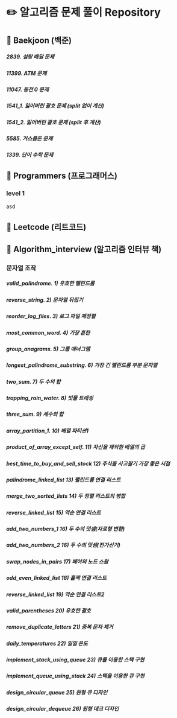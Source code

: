 # :pencil2: 알고리즘 문제 풀이 Repository 

## :blue_book: Baekjoon (백준)
##### 2839. 설탕 배달 문제
##### 11399. ATM 문제
##### 11047. 동전 0 문제
##### 1541_1. 잃어버린 괄호 문제 (split 없이 계산)
##### 1541_2. 잃어버린 괄호 문제 (split 후 계산)
##### 5585. 거스름돈 문제
##### 1339. 단어 수학 문제

## :blue_book: Programmers (프로그래머스)
### level 1
asd

## :blue_book: Leetcode (리트코드)


## :blue_book: Algorithm_interview (알고리즘 인터뷰 책)
### 문자열 조작
##### valid_palindrome. 1) 유효한 팰린드롬
##### reverse_string. 2) 문자열 뒤집기
##### reorder_log_files. 3) 로그 파일 재정렬
##### most_common_word. 4) 가장 흔한 
##### group_anagrams. 5) 그룹 애너그램
##### longest_palindrome_substring. 6) 가장 긴 팰린드롬 부분 문자열
##### two_sum. 7) 두 수의 합
##### trapping_rain_water. 8) 빗물 트래핑
##### three_sum. 9) 세수의 합
##### array_partition_1. 10) 배열 파티션1
##### product_of_array_except_self. 11) 자신을 제외한 배열의 곱
##### best_time_to_buy_and_sell_stock 12) 주식을 사고팔기 가장 좋은 시점
##### palindrome_linked_list 13) 팰린드롬 연결 리스트
##### merge_two_sorted_lists 14) 두 정렬 리스트의 병합
##### reverse_linked_list 15) 역순 연결 리스트
##### add_two_numbers_1 16) 두 수의 덧셈(자료형 변환)
##### add_two_numbers_2 16) 두 수의 덧셈(전가산기)
##### swap_nodes_in_pairs 17) 페어의 노드 스왑
##### odd_even_linked_list 18) 홀짝 연결 리스트
##### reverse_linked_list 19) 역순 연결 리스트2
##### valid_parentheses 20) 유효한 괄호
##### remove_duplicate_letters 21) 중복 문자 제거
##### daily_temperatures 22) 일일 온도
##### implement_stack_using_queue 23) 큐를 이용한 스택 구현
##### implement_queue_using_stack 24) 스택을 이용한 큐 구현
##### design_circular_queue 25) 원형 큐 디자인
##### design_circular_dequeue 26) 원형 데크 디자인



